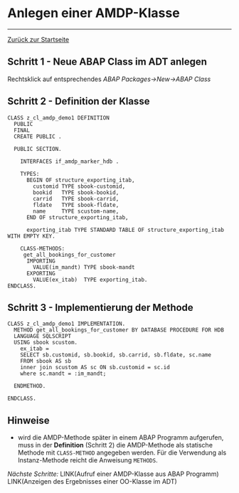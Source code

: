 # Anlegen einer AMDP-Klasse
---

[Zurück zur Startseite](https://wolfgangzeller.github.io/ABAP-for-SAP-BW/)

## Schritt 1 - Neue ABAP Class im ADT anlegen
Rechtsklick auf entsprechendes *ABAP Packages->New->ABAP Class*

## Schritt 2 - Definition der Klasse
```abap
CLASS z_cl_amdp_demo1 DEFINITION
  PUBLIC
  FINAL
  CREATE PUBLIC .

  PUBLIC SECTION.

    INTERFACES if_amdp_marker_hdb .

    TYPES:
      BEGIN OF structure_exporting_itab,
        customid TYPE sbook-customid,
        bookid   TYPE sbook-bookid,
        carrid   TYPE sbook-carrid,
        fldate   TYPE sbook-fldate,
        name     TYPE scustom-name,
      END OF structure_exporting_itab,

      exporting_itab TYPE STANDARD TABLE OF structure_exporting_itab WITH EMPTY KEY.

    CLASS-METHODS:
     get_all_bookings_for_customer
      IMPORTING
        VALUE(im_mandt) TYPE sbook-mandt
      EXPORTING
        VALUE(ex_itab)  TYPE exporting_itab.
ENDCLASS.
```

## Schritt 3 - Implementierung der Methode
```abap
CLASS z_cl_amdp_demo1 IMPLEMENTATION.
  METHOD get_all_bookings_for_customer BY DATABASE PROCEDURE FOR HDB
  LANGUAGE SQLSCRIPT
  USING sbook scustom.
    ex_itab =
    SELECT sb.customid, sb.bookid, sb.carrid, sb.fldate, sc.name
    FROM sbook AS sb
    inner join scustom AS sc ON sb.customid = sc.id
    where sc.mandt = :im_mandt;

  ENDMETHOD.

ENDCLASS.
```

## Hinweise
- wird die AMDP-Methode später in einem ABAP Programm aufgerufen, muss in der **Definition** (Schritt 2) die AMDP-Methode als statische Methode mit `CLASS-METHOD` angegeben werden. Für die Verwendung als Instanz-Methode reicht die Anweisung `METHODS`.


*Nächste Schritte:*
LINK(Aufruf einer AMDP-Klasse aus ABAP Programm)
LINK(Anzeigen des Ergebnisses einer OO-Klasse im ADT)
